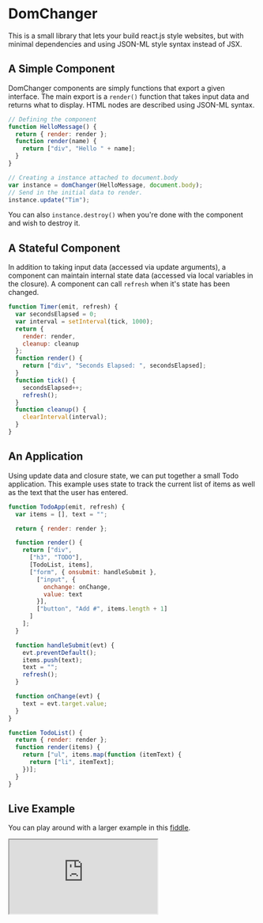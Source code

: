 DomChanger
==========

This is a small library that lets your build react.js style websites, but with
minimal dependencies and using JSON-ML style syntax instead of JSX.

## A Simple Component

DomChanger components are simply functions that export a given interface.
The main export is a `render()` function that takes input data and returns what
to display. HTML nodes are described using JSON-ML syntax.

```js
// Defining the component
function HelloMessage() {
  return { render: render };
  function render(name) {
    return ["div", "Hello " + name];
  }
}

// Creating a instance attached to document.body
var instance = domChanger(HelloMessage, document.body);
// Send in the initial data to render.
instance.update("Tim");
```

You can also `instance.destroy()` when you're done with the component and wish
to destroy it.

## A Stateful Component

In addition to taking input data (accessed via update arguments), a component
can maintain internal state data (accessed via local variables in the closure).
A component can call `refresh` when it's state has been changed.

```js
function Timer(emit, refresh) {
  var secondsElapsed = 0;
  var interval = setInterval(tick, 1000);
  return {
    render: render,
    cleanup: cleanup
  };
  function render() {
    return ["div", "Seconds Elapsed: ", secondsElapsed];
  }
  function tick() {
    secondsElapsed++;
    refresh();
  }
  function cleanup() {
    clearInterval(interval);
  }
}
```

## An Application

Using update data and closure state, we can put together a small Todo
application. This example uses state to track the current list of items as well
as the text that the user has entered.

```js
function TodoApp(emit, refresh) {
  var items = [], text = "";

  return { render: render };

  function render() {
    return ["div",
      ["h3", "TODO"],
      [TodoList, items],
      ["form", { onsubmit: handleSubmit },
        ["input", {
          onchange: onChange,
          value: text
        }],
        ["button", "Add #", items.length + 1]
      ]
    ];
  }

  function handleSubmit(evt) {
    evt.preventDefault();
    items.push(text);
    text = "";
    refresh();
  }

  function onChange(evt) {
    text = evt.target.value;
  }
}

function TodoList() {
  return { render: render };
  function render(items) {
    return ["ul", items.map(function (itemText) {
      return ["li", itemText];
    })];
  }
}
```


## Live Example

You can play around with a larger example in this [fiddle](http://jsfiddle.net/BsUDE/3/).

<iframe src="http://jsfiddle.net/BsUDE/3/embedded/js,result/"></iframe>
